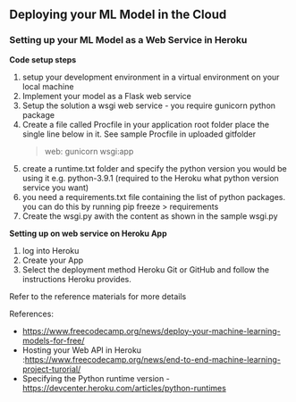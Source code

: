 ## Deploying your ML Model in the Cloud

### Setting up your ML Model as a Web Service in Heroku

**Code setup steps**
1. setup your development environment in a virtual environment on your local machine
2. Implement your model as a Flask web service
3. Setup the solution a wsgi web service - you require gunicorn python package
4. Create a file called Procfile in your application root folder place the single line below in it. See sample Procfile in uploaded gitfolder
   > web: gunicorn wsgi:app
5. create a runtime.txt folder and specify the python version you would be using it e.g. python-3.9.1 (required to the Heroku what python version service you want)
6. you need a requirements.txt file containing the list of python packages. you can do this by running pip freeze > requirements
7. Create the wsgi.py awith the content as shown in the sample wsgi.py



**Setting up on web service on  Heroku App**
1. log into Heroku 
2. Create your App 
3. Select the deployment method Heroku Git or GitHub and follow the instructions Heroku provides.

Refer to the reference materials for more details

References:
-  https://www.freecodecamp.org/news/deploy-your-machine-learning-models-for-free/
-  Hosting your Web API  in Heroku :https://www.freecodecamp.org/news/end-to-end-machine-learning-project-turorial/
-  Specifying the Python runtime version - https://devcenter.heroku.com/articles/python-runtimes
